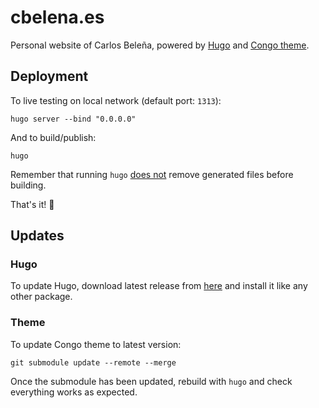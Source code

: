 # cbelena.es

Personal website of Carlos Beleña, powered by [Hugo](https://gohugo.io) and [Congo theme](https://github.com/jpanther/congo).

## Deployment

To live testing on local network (default port: `1313`):

`hugo server --bind "0.0.0.0"`

And to build/publish:

`hugo`

Remember that running `hugo` [does not](https://gohugo.io/getting-started/usage/#deploy-your-website) remove generated files before building.

That's it! :tada:

## Updates

### Hugo

To update Hugo, download latest release from [here](https://github.com/gohugoio/hugo/releases) and install it like any other package.

### Theme

To update Congo theme to latest version:

`git submodule update --remote --merge`

Once the submodule has been updated, rebuild with `hugo` and check everything works as expected.
